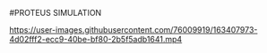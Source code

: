 #PROTEUS SIMULATION

https://user-images.githubusercontent.com/76009919/163407973-4d02fff2-ecc9-40be-bf80-2b5f5adb1641.mp4

